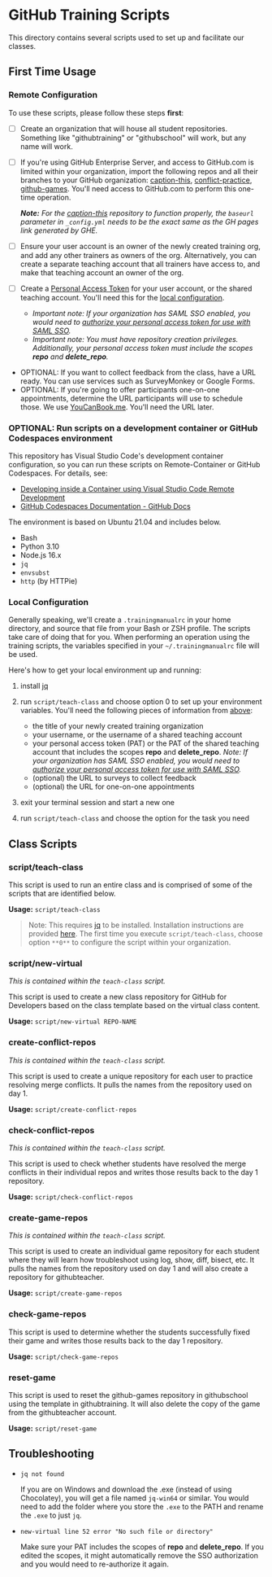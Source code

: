 # GitHub Training Scripts

This directory contains several scripts used to set up and facilitate our classes.

## First Time Usage

### Remote Configuration

To use these scripts, please follow these steps **first**:

- [ ] Create an organization that will house all student repositories. Something like "githubtraining" or "githubschool" will work, but any name will work.
- [ ] If you're using GitHub Enterprise Server, and access to GitHub.com is limited within your organization, import the following repos and all their branches to your GitHub organization: [caption-this](https://github.com/githubtraining/caption-this), [conflict-practice](https://github.com/githubtraining/conflict-practice), [github-games](https://github.com/githubtraining/github-games). You'll need access to GitHub.com to perform this one-time operation.

  _**Note:** For the [caption-this](https://github.com/githubtraining/caption-this) repository to function properly, the `baseurl` parameter in `_config.yml` needs to be the exact same as the GH pages link generated by GHE._

- [ ] Ensure your user account is an owner of the newly created training org, and add any other trainers as owners of the org. Alternatively, you can create a separate teaching account that all trainers have access to, and make that teaching account an owner of the org.
- [ ] Create a [Personal Access Token](https://docs.github.com/en/github/authenticating-to-github/creating-a-personal-access-token) for your user account, or the shared teaching account. You'll need this for the [local configuration](#local-configuration).
  - _Important note: If your organization has SAML SSO enabled, you would need to [authorize your personal access token for use with SAML SSO](https://docs.github.com/en/github/authenticating-to-github/authorizing-a-personal-access-token-for-use-with-saml-single-sign-on)._

  <!-- textlint-disable terminology -->

  - _Important note: You must have repository creation privileges. Additionally, your personal access token must include the scopes **repo** and **delete_repo**._

  <!-- textlint-enable terminology -->

- OPTIONAL: If you want to collect feedback from the class, have a URL ready. You can use services such as SurveyMonkey or Google Forms.
- OPTIONAL: If you're going to offer participants one-on-one appointments, determine the URL participants will use to schedule those. We use [YouCanBook.me](http://youcanbook.me). You'll need the URL later.

### OPTIONAL: Run scripts on a development container or GitHub Codespaces environment

This repository has Visual Studio Code's development container configuration, so you can run these scripts on Remote-Container or GitHub Codespaces. For details, see:

- [Developing inside a Container using Visual Studio Code Remote Development](https://code.visualstudio.com/docs/remote/containers)
- [GitHub Codespaces Documentation - GitHub Docs](https://docs.github.com/en/codespaces)

The environment is based on Ubuntu 21.04 and includes below.

- Bash
- Python 3.10
- Node.js 16.x
- `jq`
- `envsubst`
- `http` (by HTTPie)

### Local Configuration

Generally speaking, we'll create a `.trainingmanualrc` in your home directory, and source that file from your Bash or ZSH profile. The scripts take care of doing that for you. When performing an operation using the training scripts, the variables specified in your `~/.trainingmanualrc` file will be used.

Here's how to get your local environment up and running:

1. install [jq](https://stedolan.github.io/jq/download/)
2. run `script/teach-class` and choose option 0 to set up your environment variables. You'll need the following pieces of information from [above](#remote-configuration):
   - the title of your newly created training organization
   - your username, or the username of a shared teaching account

   <!-- textlint-disable terminology -->

   - your personal access token (PAT) or the PAT of the shared teaching account that includes the scopes **repo** and **delete_repo**.
   _Note: If your organization has SAML SSO enabled, you would need to [authorize your personal access token for use with SAML SSO](https://docs.github.com/en/github/authenticating-to-github/authorizing-a-personal-access-token-for-use-with-saml-single-sign-on)._

   <!-- textlint-enable terminology -->

   - (optional) the URL to surveys to collect feedback
   - (optional) the URL for one-on-one appointments
3. exit your terminal session and start a new one
4. run `script/teach-class` and choose the option for the task you need

## Class Scripts

### script/teach-class

This script is used to run an entire class and is comprised of some of the scripts that are identified below.

**Usage:** `script/teach-class`

> Note:
> This requires [jq](https://stedolan.github.io/jq/) to be installed. Installation instructions are provided [here](https://github.com/stedolan/jq/wiki/Installation). The first time you execute `script/teach-class`, choose option `**0**` to configure the script within your organization.

### script/new-virtual

_This is contained within the `teach-class` script._

This script is used to create a new class repository for GitHub for Developers based on the class template based on the virtual class content.

**Usage:** `script/new-virtual REPO-NAME`

### create-conflict-repos

_This is contained within the `teach-class` script._

This script is used to create a unique repository for each user to practice resolving merge conflicts. It pulls the names from the repository used on day 1.

**Usage:** `script/create-conflict-repos`

### check-conflict-repos

_This is contained within the `teach-class` script._

This script is used to check whether students have resolved the merge conflicts in their individual repos and writes those results back to the day 1 repository.

**Usage:** `script/check-conflict-repos`

### create-game-repos

_This is contained within the `teach-class` script._

This script is used to create an individual game repository for each student where they will learn how troubleshoot using log, show, diff, bisect, etc. It pulls the names from the repository used on day 1 and will also create a repository for githubteacher.

**Usage:** `script/create-game-repos`

### check-game-repos

This script is used to determine whether the students successfully fixed their game and writes those results back to the day 1 repository.

**Usage:** `script/check-game-repos`

### reset-game

This script is used to reset the github-games repository in githubschool using the template in githubtraining. It will also delete the copy of the game from the githubteacher account.

**Usage:** `script/reset-game`

## Troubleshooting

- `jq not found`

  If you are on Windows and download the .exe (instead of using Chocolatey), you will get a file named `jq-win64` or similar. You would need to add the folder where you store the `.exe` to the PATH and rename the `.exe` to just `jq`.

- `new-virtual line 52 error "No such file or directory"`

  <!-- textlint-disable terminology -->

  Make sure your PAT includes the scopes of **repo** and **delete_repo**. If you edited the scopes, it might automatically remove the SSO authorization and you would need to re-authorize it again.

  <!-- textlint-enable terminology -->
